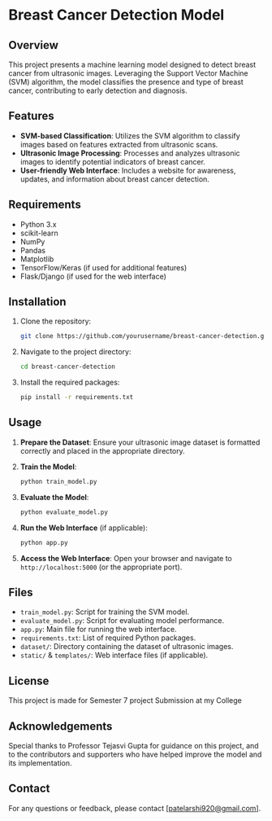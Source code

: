# Breast Cancer Detection Model

## Overview

This project presents a machine learning model designed to detect breast cancer from ultrasonic images. Leveraging the Support Vector Machine (SVM) algorithm, the model classifies the presence and type of breast cancer, contributing to early detection and diagnosis.

## Features

- **SVM-based Classification**: Utilizes the SVM algorithm to classify images based on features extracted from ultrasonic scans.
- **Ultrasonic Image Processing**: Processes and analyzes ultrasonic images to identify potential indicators of breast cancer.
- **User-friendly Web Interface**: Includes a website for awareness, updates, and information about breast cancer detection.

## Requirements

- Python 3.x
- scikit-learn
- NumPy
- Pandas
- Matplotlib
- TensorFlow/Keras (if used for additional features)
- Flask/Django (if used for the web interface)

## Installation

1. Clone the repository:

   ```bash
   git clone https://github.com/yourusername/breast-cancer-detection.git
   ```

2. Navigate to the project directory:

   ```bash
   cd breast-cancer-detection
   ```

3. Install the required packages:
   ```bash
   pip install -r requirements.txt
   ```

## Usage

1. **Prepare the Dataset**: Ensure your ultrasonic image dataset is formatted correctly and placed in the appropriate directory.

2. **Train the Model**:

   ```python
   python train_model.py
   ```

3. **Evaluate the Model**:

   ```python
   python evaluate_model.py
   ```

4. **Run the Web Interface** (if applicable):

   ```bash
   python app.py
   ```

5. **Access the Web Interface**: Open your browser and navigate to `http://localhost:5000` (or the appropriate port).

## Files

- `train_model.py`: Script for training the SVM model.
- `evaluate_model.py`: Script for evaluating model performance.
- `app.py`: Main file for running the web interface.
- `requirements.txt`: List of required Python packages.
- `dataset/`: Directory containing the dataset of ultrasonic images.
- `static/` & `templates/`: Web interface files (if applicable).

## License

This project is made for Semester 7 project Submission at my College

## Acknowledgements

Special thanks to Professor Tejasvi Gupta for guidance on this project, and to the contributors and supporters who have helped improve the model and its implementation.

## Contact

For any questions or feedback, please contact [patelarshi920@gmail.com].
